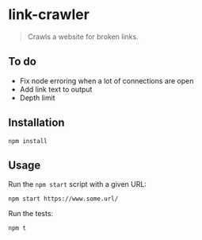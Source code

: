 # link-crawler

> Crawls a website for broken links.

## To do

- Fix node erroring when a lot of connections are open
- Add link text to output
- Depth limit

## Installation

```
npm install
```

## Usage

Run the `npm start` script with a given URL:

```
npm start https://www.some.url/
```

Run the tests:

```
npm t
```
